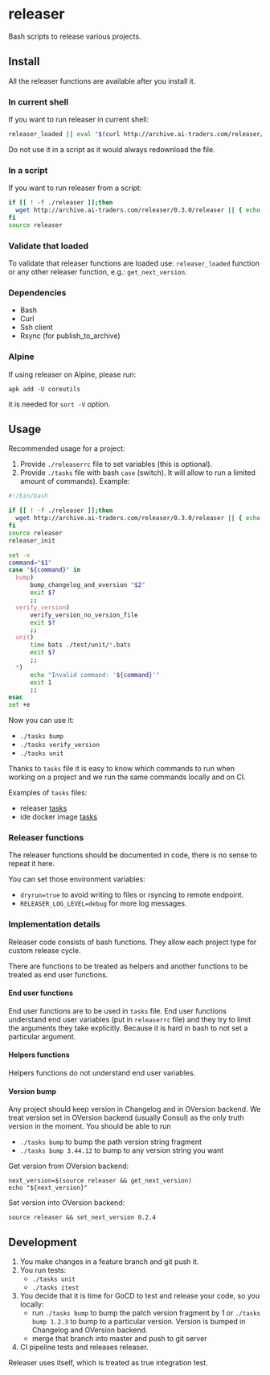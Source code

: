 # releaser

Bash scripts to release various projects.

## Install
All the releaser functions are available after you install it.

### In current shell
If you want to run releaser in current shell:
```bash
releaser_loaded || eval "$(curl http://archive.ai-traders.com/releaser/0.3.0/releaser)"
```
 Do not use it in a script as it would always redownload the file.

### In a script

If you want to run releaser from a script:
```bash
if [[ ! -f ./releaser ]];then
  wget http://archive.ai-traders.com/releaser/0.3.0/releaser || { echo "failed to wget releaser"; exit 1; }
fi
source releaser
```

### Validate that loaded

To validate that releaser functions are loaded use: `releaser_loaded` function
or any other releaser function, e.g.: `get_next_version`.

### Dependencies
* Bash
* Curl
* Ssh client
* Rsync (for publish_to_archive)

### Alpine
If using releaser on Alpine, please run:
```
apk add -U coreutils
```
it is needed for `sort -V` option.

## Usage
Recommended usage for a project:
1. Provide `./releaserrc` file to set variables (this is optional).
1. Provide `./tasks` file with bash `case` (switch). It will allow to run
 a limited amount of commands). Example:
```bash
#!/bin/bash

if [[ ! -f ./releaser ]];then
  wget http://archive.ai-traders.com/releaser/0.3.0/releaser || { echo "failed to wget releaser"; exit 1; }
fi
source releaser
releaser_init

set -e
command="$1"
case "${command}" in
  bump)
      bump_changelog_and_oversion "$2"
      exit $?
      ;;
  verify_version)
      verify_version_no_version_file
      exit $?
      ;;
  unit)
      time bats ./test/unit/*.bats
      exit $?
      ;;
  *)
      echo "Invalid command: '${command}'"
      exit 1
      ;;
esac
set +e
```
Now you can use it:
* `./tasks bump`
* `./tasks verify_version`
* `./tasks unit`

Thanks to `tasks` file it is easy to know which commands to run when working on a project and we
run the same commands locally and on CI.

Examples of `tasks` files:
 * releaser [tasks](./tasks)
 * ide docker image [tasks](./test/integration/test-files/ide-docker-image/tasks)

### Releaser functions
The releaser functions should be documented in code, there is no sense to repeat it here.

You can set those environment variables:
  * `dryrun=true` to avoid writing to files or rsyncing to remote endpoint.
  * `RELEASER_LOG_LEVEL=debug` for more log messages.


### Implementation details
Releaser code consists of bash functions. They allow each project type for custom release cycle.

There are functions to be treated as helpers and another functions to be treated as end user functions.

#### End user functions
End user functions are to be used in `tasks` file. End user functions understand
 end user variables (put in `releaserrc` file) and they try to limit the arguments
 they take explicitly. Because it is hard in bash to not set a particular argument.

#### Helpers functions
Helpers functions do not understand end user variables.

#### Version bump
Any project should keep version in Changelog and in OVersion backend.
We treat version set in OVersion backend (usually Consul) as the only truth
 version in the moment. You should be able to run
   * `./tasks bump` to bump the path version string fragment
   * `./tasks bump 3.44.12` to bump to any version string you want

Get version from OVersion backend:
```
next_version=$(source releaser && get_next_version)
echo "${next_version}"
```

Set version into OVersion backend:
```
source releaser && set_next_version 0.2.4
```

## Development
1. You make changes in a feature branch and git push it.
1. You run tests:
   * `./tasks unit`
   * `./tasks itest`
1. You decide that it is time for GoCD to test and release your code, so you locally:
    * run `./tasks bump` to bump the patch version fragment by 1 or
    `./tasks bump 1.2.3` to bump to a particular version. Version is bumped in Changelog and OVersion backend.
    * merge that branch into master and push to git server
1. CI pipeline tests and releases releaser.

Releaser uses itself, which is treated as true integration test.
